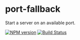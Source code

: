 port-fallback
==============

Start a server on an available port.

[![NPM version](http://img.shields.io/npm/v/port-fallback.svg?style=flat-square)](https://www.npmjs.org/package/port-fallback)
[![Build Status](http://img.shields.io/travis/hurrymaplelad/port-fallback/master.svg?style=flat-square)](https://travis-ci.org/hurrymaplelad/port-fallback)
